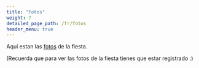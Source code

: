 ```yaml
---
title: "Fotos"
weight: 7
detailed_page_path: /fr/fotos
header_menu: true
---
```


Aquí estan las [fotos](fotos) de la fiesta.

(Recuerda que para ver las fotos de la fiesta tienes que estar registrado :)

